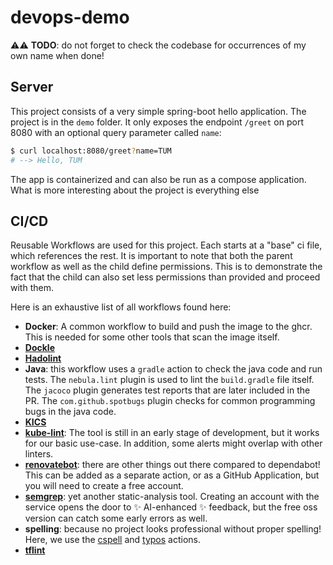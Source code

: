 # devops-demo

⚠️⚠️ **TODO**: do not forget to check the codebase for occurrences of my own name when done!

## Server

This project consists of a very simple spring-boot hello application. The project is in the `demo` folder. It only exposes the endpoint `/greet` on port 8080 with an optional query parameter called `name`:

```bash
$ curl localhost:8080/greet?name=TUM
# --> Hello, TUM
```

The app is containerized and can also be run as a compose application. What is more interesting about the project is everything else

## CI/CD

Reusable Workflows are used for this project. Each starts at a "base" ci file, which references the rest. It is important to note that both the parent workflow as well as the child define permissions. This is to demonstrate the fact that the child can also set less permissions than provided and proceed with them.

Here is an exhaustive list of all workflows found here:

- **Docker**: A common workflow to build and push the image to the ghcr. This is needed for some other tools that scan the image itself.
- [**Dockle**](https://github.com/goodwithtech/dockle)
- [**Hadolint**](https://github.com/hadolint/hadolint)
- **Java**: this workflow uses a `gradle` action to check the java code and run tests. The `nebula.lint` plugin is used to lint the `build.gradle` file itself. The `jacoco` plugin generates test reports that are later included in the PR. The `com.github.spotbugs` plugin checks for common programming bugs in the java code.
- [**KICS**](https://kics.io/index.html#)
- [**kube-lint**](https://docs.kubelinter.io/#/): The tool is still in an early stage of development, but it works for our basic use-case. In addition, some alerts might overlap with other linters.
- [**renovatebot**](https://docs.renovatebot.com/): there are other things out there compared to dependabot! This can be added as a separate action, or as a GitHub Application, but you will need to create a free account.
- [**semgrep**](https://github.com/semgrep/semgrep): yet another static-analysis tool. Creating an account with the service opens the door to ✨ AI-enhanced  ✨ feedback, but the free oss version can catch some early errors as well.
- **spelling**: because no project looks professional without proper spelling! Here, we use the [cspell](https://cspell.org/) and [typos](https://github.com/crate-ci/typos) actions.
- [**tflint**](https://github.com/terraform-linters/tflint)
